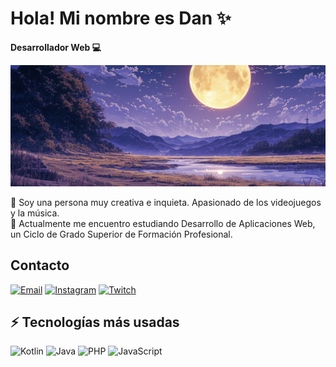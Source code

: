 # Hola! Mi nombre es Dan ✨

**Desarrollador Web 💻**

<img src="./img/banner.png" borderRadius='1rem' boxShadow='0 6px 18px rgba(0,0,0,0.3)'>

💬 Soy una persona muy creativa e inquieta. Apasionado de los videojuegos y la música. <br>
🌱 Actualmente me encuentro estudiando Desarrollo de Aplicaciones Web, un Ciclo de Grado Superior de Formación Profesional.

## Contacto
[![Email](https://img.shields.io/badge/MAIL-%23EA4335?style=for-the-badge&logo=Gmail&logoColor=%23fff&color=%23EA4335)](mailto:dancruz.violin@gmail.com)
[![Instagram](https://img.shields.io/badge/INSTAGRAM-%23E4405F?style=for-the-badge&logo=Instagram&logoColor=%23fff&color=%23E4405F)](https://www.instagram.com/dan.kr.v)
[![Twitch](https://img.shields.io/badge/TWITCH-%239146FF?style=for-the-badge&logo=Twitch&logoColor=%23fff&color=%239146FF)](https://www.twitch.tv/kim_swan)

## ⚡ Tecnologías más usadas
![Kotlin](https://img.shields.io/badge/Kotlin-white?style=for-the-badge&logo=Kotlin&logoColor=C11EF0&color=303134)
![Java](https://img.shields.io/badge/Java-white?style=for-the-badge&logo=Java&logoColor=white&color=f89b24)
![PHP](https://img.shields.io/badge/PHP-white?style=for-the-badge&logo=Php&logoColor=white&color=%236586bd)
![JavaScript](https://img.shields.io/badge/Javascript-white?style=for-the-badge&logo=Javascript&logoColor=%23f0dc55%20&color=303134)




<!--
**dancrv/dancrv** is a ✨ _special_ ✨ repository because its `README.md` (this file) appears on your GitHub profile.

Here are some ideas to get you started:

- 🔭 I’m currently working on ...
- 🌱 I’m currently learning ...
- 👯 I’m looking to collaborate on ...
- 🤔 I’m looking for help with ...
- 💬 Ask me about ...
- 📫 How to reach me: ...
- 😄 Pronouns: ...
- ⚡ Fun fact: ...
-->
